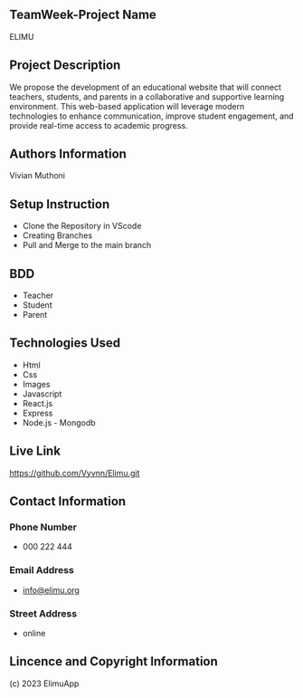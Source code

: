 ## TeamWeek-Project Name
   ELIMU

## Project Description
   We propose the development of an educational website that will connect teachers, students, and parents in a collaborative and supportive learning environment. This web-based application will leverage modern technologies to enhance communication, improve student engagement, and provide real-time access to academic progress.
   
## Authors Information
Vivian Muthoni

## Setup Instruction
   - Clone the Repository in VScode
   - Creating Branches
   - Pull and Merge to the main branch


## BDD
  - Teacher
  - Student
  - Parent 

   
   
## Technologies Used
   - Html
   - Css
   - Images
   - Javascript
   - React.js
   - Express
   - Node.js
    - Mongodb

## Live Link
https://github.com/Vyvnn/Elimu.git

## Contact Information 
### Phone Number
- 000 222 444

### Email Address
- info@elimu.org

### Street Address
- online

## Lincence and Copyright Information
   (c) 2023 ElimuApp
